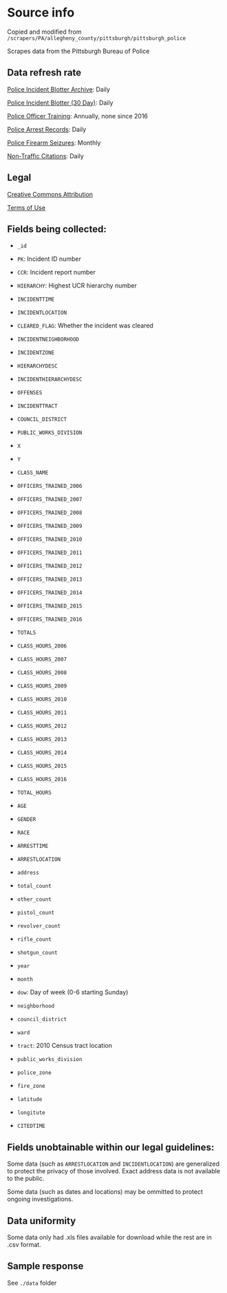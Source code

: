 # Source info

Copied and modified from `/scrapers/PA/allegheny_county/pittsburgh/pittsburgh_police`

Scrapes data from the Pittsburgh Bureau of Police

## Data refresh rate

[Police Incident Blotter Archive](https://data.wprdc.org/dataset/uniform-crime-reporting-data): Daily

[Police Incident Blotter (30 Day)](https://data.wprdc.org/dataset/police-incident-blotter): Daily

[Police Officer Training](https://data.wprdc.org/dataset/officer-training): Annually, none since 2016

[Police Arrest Records](https://data.wprdc.org/dataset/arrest-data): Daily

[Police Firearm Seizures](https://data.wprdc.org/dataset/pbp-fire-arm-seizures): Monthly

[Non-Traffic Citations](https://data.wprdc.org/dataset/non-traffic-citations): Daily

## Legal

[Creative Commons Attribution](http://www.opendefinition.org/licenses/cc-by)

[Terms of Use](https://www.wprdc.org/terms-of-use/)

## Fields being collected:

- `_id`
- `PK`: Incident ID number
- `CCR`: Incident report number
- `HIERARCHY`: Highest UCR hierarchy number
- `INCIDENTTIME`
- `INCIDENTLOCATION`
- `CLEARED_FLAG`: Whether the incident was cleared
- `INCIDENTNEIGHBORHOOD`
- `INCIDENTZONE`
- `HIERARCHYDESC`
- `INCIDENTHIERARCHYDESC`
- `OFFENSES`
- `INCIDENTTRACT`
- `COUNCIL_DISTRICT`
- `PUBLIC_WORKS_DIVISION`
- `X`
- `Y`

- `CLASS_NAME`
- `OFFICERS_TRAINED_2006`
- `OFFICERS_TRAINED_2007`
- `OFFICERS_TRAINED_2008`
- `OFFICERS_TRAINED_2009`
- `OFFICERS_TRAINED_2010`
- `OFFICERS_TRAINED_2011`
- `OFFICERS_TRAINED_2012`
- `OFFICERS_TRAINED_2013`
- `OFFICERS_TRAINED_2014`
- `OFFICERS_TRAINED_2015`
- `OFFICERS_TRAINED_2016`
- `TOTALS`
- `CLASS_HOURS_2006`
- `CLASS_HOURS_2007`
- `CLASS_HOURS_2008`
- `CLASS_HOURS_2009`
- `CLASS_HOURS_2010`
- `CLASS_HOURS_2011`
- `CLASS_HOURS_2012`
- `CLASS_HOURS_2013`
- `CLASS_HOURS_2014`
- `CLASS_HOURS_2015`
- `CLASS_HOURS_2016`
- `TOTAL_HOURS`

- `AGE`
- `GENDER`
- `RACE`
- `ARRESTTIME`
- `ARRESTLOCATION`

- `address`
- `total_count`
- `other_count`
- `pistol_count`
- `revolver_count`
- `rifle_count`
- `shotgun_count`
- `year`
- `month`
- `dow`: Day of week (0-6 starting Sunday)
- `neighborhood`
- `council_district`
- `ward`
- `tract`: 2010 Census tract location
- `public_works_division`
- `police_zone`
- `fire_zone`
- `latitude`
- `longitute`

- `CITEDTIME`

## Fields unobtainable within our legal guidelines:

Some data (such as `ARRESTLOCATION` and `INCIDENTLOCATION`) are generalized to protect the privacy of those involved.
Exact address data is not available to the public.

Some data (such as dates and locations) may be ommitted to protect ongoing investigations.

## Data uniformity

Some data only had .xls files available for download while the rest are in .csv format.

## Sample response

See `./data` folder

